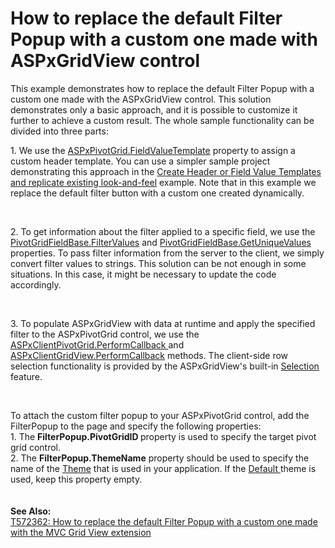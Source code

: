 # How to replace the default Filter Popup with a custom one made with ASPxGridView control


<p>This example demonstrates how to replace the default Filter Popup with a custom one made with the ASPxGridView control. This solution demonstrates only a basic approach, and it is possible to customize it further to achieve a custom result. The whole sample functionality can be divided into three parts:</p>
<p>1. We use the <a href="http://documentation.devexpress.com/#AspNet/DevExpressWebASPxPivotGridASPxPivotGrid_FieldValueTemplatetopic">ASPxPivotGrid.FieldValueTemplate</a> property to assign a custom header template. You can use a simpler sample project demonstrating this approach in the <a href="https://www.devexpress.com/Support/Center/p/E1805">Create Header or Field Value Templates and replicate existing look-and-feel</a> example. Note that in this example we replace the default filter button with a custom one created dynamically.</p>
<br>
<p>2. To get information about the filter applied to a specific field, we use the <a href="http://documentation.devexpress.com/#CoreLibraries/DevExpressXtraPivotGridPivotGridFieldBase_FilterValuestopic">PivotGridFieldBase.FilterValues</a> and <a href="http://documentation.devexpress.com/#CoreLibraries/DevExpressXtraPivotGridPivotGridFieldBase_GetUniqueValuestopic">PivotGridFieldBase.GetUniqueValues</a> properties. To pass filter information from the server to the client, we simply convert filter values to strings. This solution can be not enough in some situations. In this case, it might be necessary to update the code accordingly.</p>
<br>
<p>3. To populate ASPxGridView with data at runtime and apply the specified filter to the ASPxPivotGrid control, we use the <a href="http://documentation.devexpress.com/#AspNet/DevExpressWebASPxPivotGridScriptsASPxClientPivotGrid_PerformCallbacktopic">ASPxClientPivotGrid.PerformCallback </a> and <a href="http://documentation.devexpress.com/#AspNet/DevExpressWebASPxGridViewScriptsASPxClientGridView_PerformCallbacktopic">ASPxClientGridView.PerformCallback</a> methods. The client-side row selection functionality is provided by the ASPxGridView's built-in <a href="http://documentation.devexpress.com/#AspNet/CustomDocument3737">Selection </a> feature.</p>
<br>
<p>To attach the custom filter popup to your ASPxPivotGrid control, add the FilterPopup to the page and specify the following properties:<br>1. The <strong>FilterPopup.PivotGridID </strong>property is used to specify the target pivot grid control. <br>2. The <strong>FilterPopup.ThemeName</strong> property should be used to specify the name of the <a href="https://documentation.devexpress.com/#AspNet/CustomDocument11685">Theme</a> that is used in your application. If the <a href="https://documentation.devexpress.com/#AspNet/CustomDocument6655">Default </a>theme is used, keep this property empty. <br><br><br><strong>See Also:</strong><br><a href="https://www.devexpress.com/Support/Center/p/T572362">T572362: How to replace the default Filter Popup with a custom one made with the MVC Grid View extension</a></p>

<br/>


